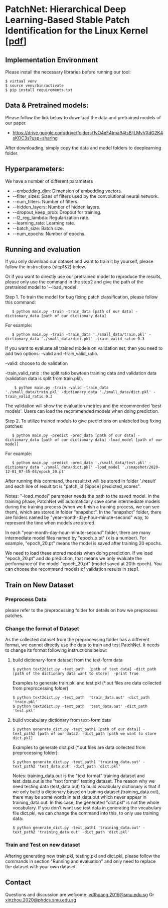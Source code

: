 # PatchNet: Hierarchical Deep Learning-Based Stable Patch Identification for the Linux Kernel [[pdf](https://arxiv.org/pdf/1911.03576.pdf)]

## Implementation Environment

Please install the necessary libraries before running our tool:

    $ virtual venv
    $ source venv/bin/activate
    $ pip install requirements.txt

## Data & Pretrained models:

Please follow the link below to download the data and pretrained models of our paper. 

- https://drive.google.com/drive/folders/1vO4eF4tma94tsBljLMvVXdG2K4sKOC3s?usp=sharing

After downloading, simply copy the data and model folders to deeplearning folder. 



## Hyperparameters:
We have a number of different parameters

* --embedding_dim: Dimension of embedding vectors.
* --filter_sizes: Sizes of filters used by the convolutional neural network. 
* --num_filters: Number of filters. 
* --hidden_layers: Number of hidden layers. 
* --dropout_keep_prob: Dropout for training. 
* --l2_reg_lambda: Regularization rate. 
* --learning_rate: Learning rate. 
* --batch_size: Batch size. 
* --num_epochs: Number of epochs. 

## Running and evaluation

If you only download our dataset and want to train it by yourself,  please follow the instructions (step1&2) below. 

Or if you want to directly use our pretrained model to reproduce the results, please only use the command in the step2 and give the path of the pretrained model to '--load_model'.  
      
Step 1. To train the model for bug fixing patch classification, please follow this command: 

       $ python main.py -train -train_data [path of our data] -dictionary_data [path of our dictionary data]
   For example:
       
       $ python main.py -train -train_data './small_data/train.pkl' -dictionary_data './small_data/dict.pkl' -train_valid_ratio 0.3
   If you want to evaluate all trained models on validation set, then you need to add two options: -valid and -train_valid_ratio.
   
   -valid: choose to do validation
   
   -train_valid_ratio : the split ratio bewteen training data and validation data (validation data is split from train.pkl).
        
        $ python main.py -train -valid -train_data './small_data/train.pkl' -dictionary_data './small_data/dict.pkl' -train_valid_ratio 0.3
   The validation will show the evaluation metrics and the recommended 'best models'. Users can load the recommended models when doing prediction.
 
Step 2. To utilize trained models to give predictions on unlabeled bug fixing patches:
      
       $ python main.py -predict -pred_data [path of our data] -dictionary_data [path of our dictionary data] -load_model [path of our model]
   For example:     
  
       $ python main.py -predict -pred_data './small_data/test.pkl' -dictionary_data './small_data/dict.pkl' -load_model './snapshot/2020-12-01_07-45-03/epoch_20.pt'
       
  After running this command, the result.txt will be stored in folder './result' and each line of result.txt is "patch_id [Space] predicted_scores".
  
  Notes:
    "-load_model"  parameter needs the path to the saved model. In the training phase, PatchNet will automatically save some intermediate models during the training process (when we finish a training process, we can see them), which are stored in folder "snapshot". In the "snapshot" folder, there are folders named by "year-month-day-hour-minute-second" way, to represent the time when models are stored.
    
   In each "year-month-day-hour-minute-second" folder, there are many intermediate model files named by "epoch_x.pt" (x is a number). For example, "epoch_20.pt" means the model is saved after training 20 epochs.
     
   We need to load these stored models when doing prediction. If we load "epoch_20.pt" and do prediction, that means we only evaluate the performance of the model "epoch_20.pt" (model saved at 20th epoch). You can choose the recommend models of validation results in step1.
     
## Train on New Dataset
### Preprocess Data
please refer to the preprocessing folder for details on how we preprocess patches.
### Change the format of Dataset
As the collected dataset from the preprocessing folder has a different format, we cannot directly use the data to train and test PatchNet.
It needs to change its format following instructions below:

1.  build dictionary-form dataset from the text-form data     
     
       
        $ python text2dict.py -text_path  [path of text data] -dict_path [path of the dictionary data want to store]  -print True
   
    Examples to generate train.pkl and test.pkl (*.out files are data collected from preprocessing folder)
      
        $ python text2dict.py -text_path  'train_data.out' -dict_path 'train.pkl'  
        $ python text2dict.py -text_path  'test_data.out' -dict_path 'test.pkl' 
        
       
     
     
2. build vocabulary dictionary from text-form data
      
       $ python generate_dict.py -text_path1 [path of our data1] -text_path2 [path of our data2] -dict_path [path we want to store dict.pkl]
    Examples to generate dict.pkl (*.out files are data collected from preprocessing folder):
    
       $ python generate_dict.py -text_path1 'training_data.out' -text_path2 'test_data.out' -dict_path 'dict.pkl'
    Notes:
    training_data.out is the "text format" training dataset and test_data.out is the "text format" testing dataset. The reason why we need testing data (test_data.out) to build vocabulary dictionary is that if we only build a dictionary based on training dataset (training_data.out), there may be some words in test_data.out which never appear in training_data.out. In this case, the generated "dict.pkl" is not the whole vocabulary. 
    If you don't want use test data in generating the vocabulary file dict.pkl, we can change the command into this, to only use training data:
   
       $ python generate_dict.py -text_path1 'training_data.out' -text_path2 'training_data.out' -dict_path 'dict.pkl'
### Train and Test on new dataset
Aftering generating new train.pkl, testing.pkl and dict.pkl, please follow the commands in section "Running and evaluation" and only need to replace the dataset with your own dataset.


## Contact

Questions and discussion are welcome: vdthoang.2016@smu.edu.sg Or xinzhou.2020@phdcs.smu.edu.sg
